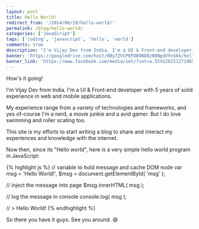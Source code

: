 ```yaml
---
layout: post
title: Hello World!
redirect_from: '/2014/06/19/hello-world/'
permalink: /blog/hello-world/
categories: ['JavaScript']
tags: ['coding', 'javascript', 'hello', 'world']
comments: true
description: "I'm Vijay Dev from India. I'm a UI & Front-end developer with 5 years of solid experience in web and mobile applications. My experience range from a variety of technologies and frameworks, and yes of-course I'm a nerd, a movie junkie and a avid gamer. But I do love swimming and roller scating too."
banner: 'https://googledrive.com/host/0By7ZVCPEFOB9NDBzN0NpdVFnSkk/hello-world.JPG'
banner_link: 'https://www.facebook.com/media/set/?set=a.554126251271965.123064.100000237843626&type=1&l=a6228f13d9'
---
```


How's it going!

I'm Vijay Dev from India. I'm a UI & Front-end developer with 5 years of solid experience in web and mobile applications.

My experience range from a variety of technologies and frameworks, and yes of-course I'm a nerd, a movie junkie and a avid gamer. But I do love swimming and roller scating too.

This site is my efforts to start writing a blog to share and interact my experiences and knowledge with the internet.

<!-- more -->

Now then, since its "Hello world", here is a very simple hello world program in JavaScript:

{% highlight js %}
// variable to hold message and cache DOM node
var msg  = 'Hello World!',
	$msg = document.getElementById( 'msg' );

// inject the message into page
$msg.innerHTML( msg );

// log the message in console
console.log( msg );

// > Hello World!
{% endhighlight %}

So there you have it guys. See you around. :smile: